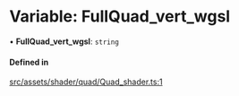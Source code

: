 # Variable: FullQuad\_vert\_wgsl

• **FullQuad\_vert\_wgsl**: `string`

#### Defined in

[src/assets/shader/quad/Quad_shader.ts:1](https://github.com/Orillusion/orillusion/blob/main/src/assets/shader/quad/Quad_shader.ts#L1)
